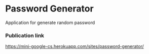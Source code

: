 # Password Generator
Application for generate random password

### Publication link
https://mini-google-cs.herokuapp.com/sites/password-generator/